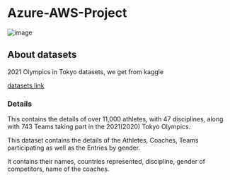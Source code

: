 # Azure-AWS-Project

![image](https://github.com/user-attachments/assets/a48da2bf-b7a7-45ee-8e23-b0b12652ae9b)

## About datasets

2021 Olympics in Tokyo datasets, we get from kaggle

[datasets link](https://www.kaggle.com/datasets/arjunprasadsarkhel/2021-olympics-in-tokyo)

### Details
This contains the details of over 11,000 athletes, with 47 disciplines, along with 743 Teams taking part in the 2021(2020) Tokyo Olympics.

This dataset contains the details of the Athletes, Coaches, Teams participating as well as the Entries by gender. 

It contains their names, countries represented, discipline, gender of competitors, name of the coaches.
